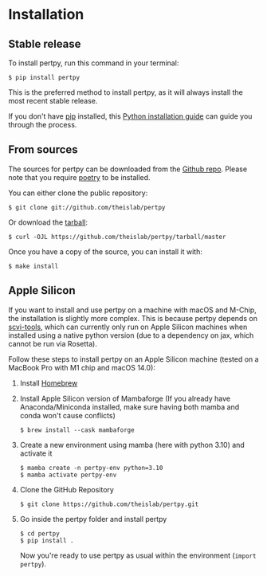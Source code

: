 ```{highlight} shell

```

# Installation

## Stable release

To install pertpy, run this command in your terminal:

```console
$ pip install pertpy
```

This is the preferred method to install pertpy, as it will always install the most recent stable release.

If you don't have [pip] installed, this [Python installation guide] can guide
you through the process.

## From sources

The sources for pertpy can be downloaded from the [Github repo].
Please note that you require [poetry] to be installed.

You can either clone the public repository:

```console
$ git clone git://github.com/theislab/pertpy
```

Or download the [tarball]:

```console
$ curl -OJL https://github.com/theislab/pertpy/tarball/master
```

Once you have a copy of the source, you can install it with:

```console
$ make install
```

## Apple Silicon

If you want to install and use pertpy on a machine with macOS and M-Chip, the installation is slightly more complex.
This is because pertpy depends on [scvi-tools], which can currently only run on Apple Silicon machines when installed
using a native python version (due to a dependency on jax, which cannot be run via Rosetta).

Follow these steps to install pertpy on an Apple Silicon machine (tested on a MacBook Pro with M1 chip and macOS 14.0):

1. Install [Homebrew]

2. Install Apple Silicon version of Mambaforge (If you already have Anaconda/Miniconda installed, make sure
   having both mamba and conda won't cause conflicts)

    ```console
    $ brew install --cask mambaforge
    ```

3. Create a new environment using mamba (here with python 3.10) and activate it

    ```console
    $ mamba create -n pertpy-env python=3.10
    $ mamba activate pertpy-env
    ```

4. Clone the GitHub Repository

    ```console
    $ git clone https://github.com/theislab/pertpy.git
    ```

5. Go inside the pertpy folder and install pertpy
    ```console
    $ cd pertpy
    $ pip install .
    ```
    Now you're ready to use pertpy as usual within the environment (`import pertpy`).
    ```

    ```

[github repo]: https://github.com/theislab/pertpy
[pip]: https://pip.pypa.io
[poetry]: https://python-poetry.org/
[python installation guide]: http://docs.python-guide.org/en/latest/starting/installation/
[tarball]: https://github.com/theislab/pertpy/tarball/master
[scvi-tools]: https://docs.scvi-tools.org/en/latest/installation.html
[Homebrew]: https://brew.sh/
